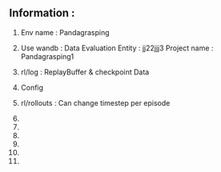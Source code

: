 Information : 
---------------
1. Env name : Pandagrasping


2. Use wandb : Data Evaluation 
                Entity : jj22jjj3
                Project name : Pandagrasping1

3. rl/log : ReplayBuffer & checkpoint Data


4. Config


5. rl/rollouts : Can change timestep per episode 


6.


7.


8.


9.


10.


11.

